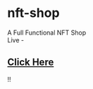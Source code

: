 # nft-shop
A Full Functional NFT Shop 
<br>
Live - <h2><a target="_blank" href="https://nft-shop-seven.vercel.app/"> Click Here </a></h2> !!
